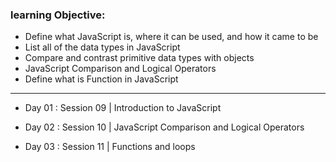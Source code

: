 
### learning Objective:
- Define what JavaScript is, where it can be used, and how it came to be
- List all of the data types in JavaScript
- Compare and contrast primitive data types with objects
- JavaScript Comparison and Logical Operators
- Define what is Function in JavaScript 
______________________________________________________________________________________

- Day 01 : Session 09 | Introduction to JavaScript

- Day 02 : Session 10 | JavaScript Comparison and Logical Operators

- Day 03 : Session 11 | Functions and loops
